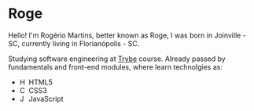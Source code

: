 # Roge

Hello! I'm Rogério Martins, better known as Roge, I was born in Joinville - SC, currently living in Florianópolis - SC.

Studying software engineering at <a href="https://www.betrybe.com">Trybe</a> course.
Already passed by fundamentals and front-end modules, where learn technolgies as:
<div>
  <ul>
    <li><img width="14px" src="https://user-images.githubusercontent.com/66702716/139485067-114e28cf-fe6a-4465-bd8c-6ce69f6993c7.png" alt="HTML logo"/> HTML5</li>
    <li><img width="14px" src="https://upload.wikimedia.org/wikipedia/commons/thumb/3/3d/CSS.3.svg/1200px-CSS.3.svg.png" alt="CSS3 logo"/> CSS3</li>
    <li><img width="14px" src="https://upload.wikimedia.org/wikipedia/commons/thumb/9/99/Unofficial_JavaScript_logo_2.svg/2048px-Unofficial_JavaScript_logo_2.svg.png" alt="JavaScript logo"/> JavaScript</li>
  </ul>
</div>
